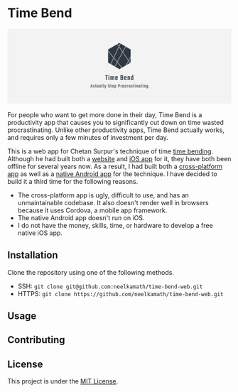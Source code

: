 # Time Bend

![Cover](cover.png)

For people who want to get more done in their day, Time Bend is a productivity app that causes you to significantly cut down on time wasted procrastinating. Unlike other productivity apps, Time Bend actually works, and requires only a few minutes of investment per day.

This is a web app for Chetan Surpur's technique of time [time bending](http://chetansurpur.com/blog/2012/10/time-bending.html). Although he had built both a [website](http://timebend.me/) and [iOS app](https://itunes.apple.com/us/app/timebend/id525224894?mt=8&uo=4) for it, they have both been offline for several years now. As a result, I had built both a [cross-platform app](https://github.com/neelkamath/time-bend) as well as a [native Android app](https://github.com/neelkamath/time-bend-android) for the technique. I have decided to build it a third time for the following reasons.
- The cross-platform app is ugly, difficult to use, and has an unmaintainable codebase. It also doesn't render well in browsers because it uses Cordova, a mobile app framework.
- The native Android app doesn't run on iOS.
- I do not have the money, skills, time, or hardware to develop a free native iOS app.

## Installation

Clone the repository using one of the following methods.
- SSH: `git clone git@github.com:neelkamath/time-bend-web.git`
- HTTPS: `git clone https://github.com/neelkamath/time-bend-web.git`

## Usage

## Contributing

## License

This project is under the [MIT License](LICENSE).
